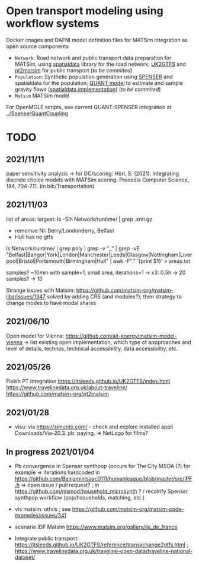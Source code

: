 




# Open transport modeling using workflow systems

Docker images and DAFNI model definition files for MATSim integration as open source components

 - `Network`: Road network and public transport data preparation for MATSim, using [spatialdata](https://github.com/openmole/spatialdata) library for the road network; [UK2GTFS](https://github.com/itsleeds/uk2gtfs/) and [pt2matsim](https://github.com/matsim-org/pt2matsim) for public transport (*to be commited*)
 - `Population`: Synthetic population generation using [SPENSER](https://github.com/nismod/microsimulation) and spatialdata for the population; [QUANT model](https://journals.sagepub.com/doi/full/10.1177/0042098020982252) to estimate and sample gravity flows ([spatialdata implementation](https://github.com/openmole/spatialdata/tree/master/library/src/main/scala/org/openmole/spatialdata/application/quant)) (*to be commited*)
 - `Matsim` MATSim model

For OpenMOLE scripts, see current QUANT-SPENSER integration at [../SpenserQuantCoupling](https://github.com/JusteRaimbault/UrbanDynamics/tree/master/Models/SpenserQuantCoupling)


# TODO


## 2021/11/11

paper sensitivity analysis -> for DC/scoring: Hörl, S. (2021). Integrating discrete choice models with MATSim scoring. Procedia Computer Science, 184, 704-711. (in bib/Transportation)

## 2021/11/03

list of areas: 
largest: ls -Slh Network/runtime/ | grep .xml.gz 
+ remomve NI: Derry/Londonderry, Belfast
+ Hull has no gtfs

ls Network/runtime/ | grep poly | grep -v "_" | grep -vE "Belfast|Bangor|York|London|Manchester|Leeds|Glasgow|Nottingham|Liverpool|Bristol|Portsmouth|Birmingham|Hull" | awk -F"." '{print $1}' > areas.txt

samples? ~10min with sample=1, small area, iterations=1 -> x3: 0.5h -> 20 samples? -> 10

Strange issues with Matsim: https://github.com/matsim-org/matsim-libs/issues/1347
solved by adding CRS (and modules?); then strategy to change modes to have modal shares


## 2021/06/10

Open model for Vienna: https://github.com/ait-energy/matsim-model-vienna
 -> list existing open implementation, which type of appproaches and level of details, technos, technical accessibility, data accessibiltiy, etc. 

## 2021/05/26

Finish PT integration 
https://itsleeds.github.io/UK2GTFS/index.html https://www.travelinedata.org.uk/about-traveline/ https://github.com/matsim-org/pt2matsim

## 2021/01/28

 * visu: via https://simunto.com/ - check and explore installed appli Downloads/Via-20.3. pb: paying. => NetLogo for films?

## In progress 2021/01/04

 * Pb convergence in Spenser synthpop (occurs for The City MSOA (?) for example => iterations hardcoded in https://github.com/BenjaminIsaac0111/humanleague/blob/master/src/IPF.h
=> open issue / pull request? ; in https://github.com/nismod/household_microsynth ? / recalrify Spenser synthpop workflow (pop/hosueholds, matching, etc.)

 * vis matsim: otfvis ; see https://github.com/matsim-org/matsim-code-examples/issues/341

 * scenario IDF Matsim https://www.matsim.org/gallery/ile_de_france

 * Integrate public transport: https://itsleeds.github.io/UK2GTFS/reference/transxchange2gtfs.html ; https://www.travelinedata.org.uk/traveline-open-data/traveline-national-dataset/

